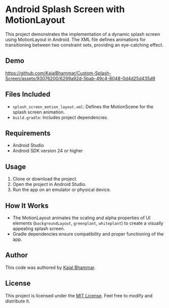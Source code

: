 # Android Splash Screen with MotionLayout

This project demonstrates the implementation of a dynamic splash screen using MotionLayout in Android. The XML file defines animations for transitioning between two constraint sets, providing an eye-catching effect. 

## Demo


https://github.com/KajalBhammar/Custom-Splash-Screen/assets/93076200/6299a92d-5bab-49c4-8048-0d4d25d435d9


## Files Included
- `splash_screen_motion_layout.xml`: Defines the MotionScene for the splash screen animation.
- `build.gradle`: Includes project dependencies.

## Requirements
- Android Studio
- Android SDK version 24 or higher

## Usage
1. Clone or download the project.
2. Open the project in Android Studio.
3. Run the app on an emulator or physical device.

## How It Works
- The MotionLayout animates the scaling and alpha properties of UI elements (`backgroundLayout`, `greenplant`, `whiteplant`) to create a visually appealing splash screen.
- Gradle dependencies ensure compatibility and proper functioning of the app.



## Author
This code was authored by [Kajal Bhammar](https://github.com/KajalBhammar).


## License
This project is licensed under the [MIT License](LICENSE). Feel free to modify and distribute it.
